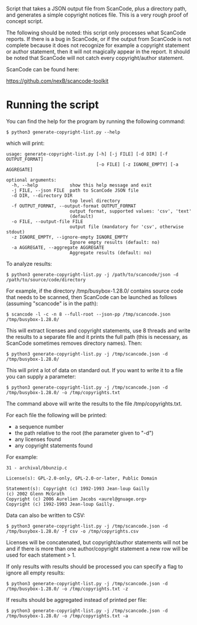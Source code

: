 Script that takes a JSON output file from ScanCode, plus a directory path, and generates a simple copyright notices file. This is a very rough proof of concept script.

The following should be noted: this script only processes what ScanCode reports. If there is a bug in ScanCode, or if the output from ScanCode is not complete because it does not recognize for example a copyright statement or author statement, then it will not magically appear in the report. It should be noted that ScanCode will not catch every copyright/author statement.

ScanCode can be found here:

https://github.com/nexB/scancode-toolkit

# Running the script

You can find the help for the program by running the following command:

    $ python3 generate-copyright-list.py --help

which will print:

    usage: generate-copyright-list.py [-h] [-j FILE] [-d DIR] [-f OUTPUT_FORMAT]
                                      [-o FILE] [-z IGNORE_EMPTY] [-a AGGREGATE]

    optional arguments:
      -h, --help            show this help message and exit
      -j FILE, --json FILE  path to ScanCode JSON file
      -d DIR, --directory DIR
                            top level directory
      -f OUTPUT_FORMAT, --output-format OUTPUT_FORMAT
                            output format, supported values: 'csv', 'text'
                            (default)
      -o FILE, --output-file FILE
                            output file (mandatory for 'csv', otherwise stdout)
      -z IGNORE_EMPTY, --ignore-empty IGNORE_EMPTY
                            Ignore empty results (default: no)
      -a AGGREGATE, --aggregate AGGREGATE
                            Aggregate results (default: no)

To analyze results:

    $ python3 generate-copyright-list.py -j /path/to/scancode/json -d /path/to/source/code/directory

For example, if the directory /tmp/busybox-1.28.0/ contains source code that needs to be scanned, then ScanCode can be launched as follows (assuming "scancode" is in the path):

    $ scancode -l -c -n 8 --full-root --json-pp /tmp/scancode.json /tmp/busybox-1.28.0/

This will extract licenses and copyright statements, use 8 threads and write the results to a separate file and it prints the full path (this is necessary, as ScanCode sometimes removes directory names). Then:

    $ python3 generate-copyright-list.py -j /tmp/scancode.json -d /tmp/busybox-1.28.0/

This will print a lot of data on standard out. If you want to write it to a file you can supply a parameter:

    $ python3 generate-copyright-list.py -j /tmp/scancode.json -d /tmp/busybox-1.28.0/ -o /tmp/copyrights.txt

The command above will write the results to the file /tmp/copyrights.txt.

For each file the following will be printed:

* a sequence number
* the path relative to the root (the parameter given to "-d")
* any licenses found
* any copyright statements found

For example:

    31 - archival/bbunzip.c
    
    License(s): GPL-2.0-only, GPL-2.0-or-later, Public Domain
    
    Statement(s): Copyright (c) 1992-1993 Jean-loup Gailly
    (c) 2002 Glenn McGrath
    Copyright (c) 2006 Aurelien Jacobs <aurel@gnuage.org>
    Copyright (c) 1992-1993 Jean-loup Gailly.

Data can also be written to CSV:

    $ python3 generate-copyright-list.py -j /tmp/scancode.json -d /tmp/busybox-1.28.0/ -f csv -o /tmp/copyrights.csv

Licenses will be concatenated, but copyright/author statements will not be and
if there is more than one author/copyright statement a new row will be used
for each statement > 1.

If only results with results should be processed you can specify a flag to ignore all empty results:

    $ python3 generate-copyright-list.py -j /tmp/scancode.json -d /tmp/busybox-1.28.0/ -o /tmp/copyrights.txt -z

If results should be aggregated instead of printed per file:

    $ python3 generate-copyright-list.py -j /tmp/scancode.json -d /tmp/busybox-1.28.0/ -o /tmp/copyrights.txt -a
